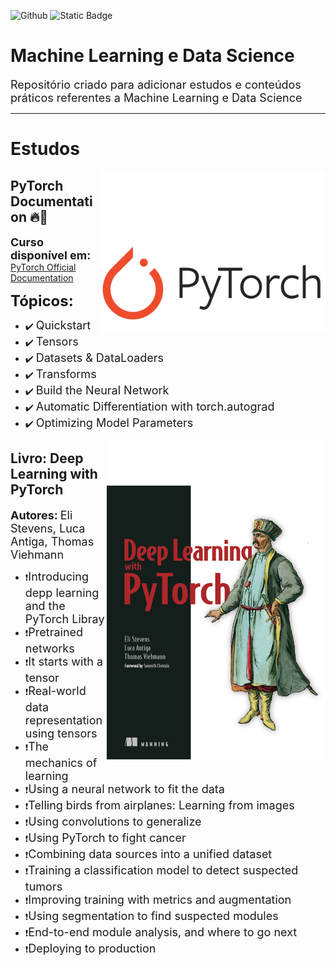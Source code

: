 ![Github](https://img.shields.io/github/last-commit/LuizGustavoVTacin/MachineLearning?style=for-the-badge) ![Static Badge](https://img.shields.io/badge/PyTorch-FF0000) 
<!-- ![Static Badge](https://img.shields.io/badge/TensorFlow-FF4500) ![Static Badge](https://img.shields.io/badge/Scikit--Learn-1e90ff) --->

# Machine Learning e Data Science 

<font size="4">Repositório criado para adicionar estudos e conteúdos práticos referentes a Machine Learning e Data Science</font><br>

<hr>

# Estudos

<img src= "images/PyTorch.png" align = "right" width= "360">

## PyTorch Documentation 🔥🤖

<font size="4"><b>Curso disponível em:</b></font> [PyTorch Official Documentation](https://docs.pytorch.org/tutorials/beginner/basics/intro.html)

<font size="5"><b>Tópicos:</b></font>

- ✔️ <font size="4">Quickstart</font>
- ✔️ <font size="4">Tensors</font>
- ✔️ <font size="4">Datasets & DataLoaders</font>
- ✔️ <font size="4">Transforms</font>
- ✔️ <font size="4">Build the Neural Network</font>
- ✔️ <font size="4">Automatic Differentiation with torch.autograd</font>
- ✔️ <font size="4">Optimizing Model Parameters</font>

<img src= "images/Book.png" align = "right" width= "350">

## Livro: Deep Learning with PyTorch

<font size="4"><b>Autores:</b></font> <font size="4">Eli Stevens, Luca Antiga, Thomas Viehmann</font>

- ❗<font size="4">Introducing depp learning and the PyTorch Libray</font>
- ❗<font size="4">Pretrained networks</font>
- ❗<font size="4">It starts with a tensor</font>
- ❗<font size="4">Real-world data representation using tensors</font>
- ❗<font size="4">The mechanics of learning</font>
- ❗<font size="4">Using a neural network to fit the data</font>
- ❗<font size="4">Telling birds from airplanes: Learning from images</font>
- ❗<font size="4">Using convolutions to generalize</font>
- ❗<font size="4">Using PyTorch to fight cancer</font>
- ❗<font size="4">Combining data sources into a unified dataset</font>
- ❗<font size="4">Training a classification model to detect suspected tumors</font>
- ❗<font size="4">Improving training with metrics and augmentation</font>
- ❗<font size="4">Using segmentation to find suspected modules</font>
- ❗<font size="4">End-to-end module analysis, and where to go next</font>
- ❗<font size="4">Deploying to production</font>

<!---
## Exercícios

Níveis de dificuldades dos exercícios:

* Fácil: 🟢
* Trabalhoso: 🟡
* Médio: :orange_circle:
* Díficil: :red_circle:



⏳ **Penguins vs Turtles - Image Classification** 🟢

Dataset retirado do [Kaggle](https://www.kaggle.com/datasets/abbymorgan/penguins-vs-turtles)
* Disponível em: [Repositório]()

⏳ **Head Gesture Recognition with Capacitive Sensors - Classification** 🟡

Dataset retirado do [Kaggle](https://www.kaggle.com/datasets/ionutcristianseverin/headgesture-recognition-with-capacitive-sensors)

* Métodos utilizados:
1. KNN (72,95%) | 

* Disponível em: [Repositorio](https://github.com/LuizGustavoVTacin/MachineLearning/tree/main/Exercicios/HeadGestureRecognition)

⏳ **Water Potability - Classification** 🟡

Dataset retirado do [Kaggle](https://www.kaggle.com/datasets/adityakadiwal/water-potability)

* Métodos utilizados:
1. 

⏳ **Stroke Prediction - Classification** 🟡

Dataset retirado do [Kaggle](https://www.kaggle.com/datasets/fedesoriano/stroke-prediction-dataset)

* Métodos utilizados:
1.

⏳ **Heart attack possibility - Classification** 🟢

Dataset retirado do [Kaggle](https://www.kaggle.com/datasets/nareshbhat/health-care-data-set-on-heart-attack-possibility)

* Métodos utilizados:
1. KNN (81.97%) | (88,52% - Hiperparâmetros) - MELHORAR

* Disponível em: [Repositorio](https://github.com/LuizGustavoVTacin/MachineLearning/tree/main/Exercicios/HeartAttackPossibility)

⏳ **Airline Passenger Satisfaction - Classification** 🟢

Dataset retirado do [Kaggle](https://www.kaggle.com/datasets/teejmahal20/airline-passenger-satisfaction)

* Métodos utilizados:
1. Árvore de Decisão (94,62%) - MELHORAR   
2. KNN (92,99%) | (94,00% - Hiperparâmetros) - MELHORAR
3. SVM 

* Disponível em: [Repositorio](https://github.com/LuizGustavoVTacin/MachineLearning/tree/main/Exercicios/AirlinePassengerSatisfaction)

**To ADD** --->
